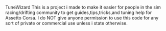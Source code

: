 TuneWizard
This is a project i made to make it easier for people in the sim racing/drifting community to get guides,tips,tricks,and tuning help for Assetto Corsa. I do NOT give anyone permission to use this code for any sort of private or commercial use unless i state otherwise.
